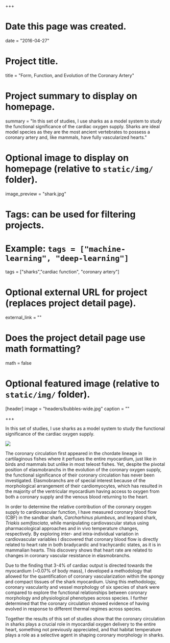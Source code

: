 +++
# Date this page was created.
date = "2016-04-27"

# Project title.
title = "Form, Function, and Evolution of the Coronary Artery"

# Project summary to display on homepage.
summary = "In this set of studies, I use sharks as a model system to study the functional significance of the cardiac oxygen supply. Sharks are ideal model species as they are the most ancient vertebrates to possess a coronary artery and, like mammals, have fully vascularized hearts."

# Optional image to display on homepage (relative to `static/img/` folder).
image_preview = "shark.jpg"

# Tags: can be used for filtering projects.
# Example: `tags = ["machine-learning", "deep-learning"]`
tags = ["sharks","cardiac function", "coronary artery"]

# Optional external URL for project (replaces project detail page).
external_link = ""

# Does the project detail page use math formatting?
math = false

# Optional featured image (relative to `static/img/` folder).
[header]
image = "headers/bubbles-wide.jpg"
caption = ""

+++

In this set of studies, I use sharks as a model system to study the functional significance of the cardiac oxygen supply.

![](/img/shark.jpg)

The coronary circulation first appeared in the chordate lineage in cartilaginous fishes where it perfuses the entire myocardium, just like in birds and mammals but unlike in most teleost fishes. Yet, despite the pivotal position of elasmobranchs in the evolution of the coronary oxygen supply, the functional significance of their coronary circulation has never been investigated. Elasmobranchs are of special interest because of the morphological arrangement of their cardiomyocytes, which has resulted in the majority of the ventricular myocardium having access to oxygen from both a coronary supply and the venous blood returning to the heart.

In order to determine the relative contribution of the coronary oxygen supply to cardiovascular function, I have measured coronary blood flow (CBF) in the sandbar shark, *Carcharhinus plumbeus*, and leopard shark, *Triakis semifasciata*, while manipulating cardiovascular status using pharmacological approaches and in vivo temperature changes, respectively. By exploring inter- and intra-individual variation in cardiovascular variables I discovered that coronary blood flow is directly related to heart rate in both bradycardic and trachycardic states, as it is in mammalian hearts. This discovery shows that heart rate are related to changes in coronary vascular resistance in elasmobranchs.

Due to the finding that 3-4% of cardiac output is directed towards the myocardium (~0.07% of body mass), I developed a methodology that allowed for the quantification of coronary vascularization within the spongy and compact tissues of the shark myocardium. Using this methodology, coronary vascularity and vessel morphology of six species of shark were compared to explore the functional relationships between coronary morphology and physiological phenotypes across species. I further determined that the coronary circulation showed evidence of having evolved in response to different thermal regimes across species.

Together the results of this set of studies show that the coronary circulation in sharks plays a crucial role in myocardial oxygen delivery to the entire heart, something not previously appreciated, and that habitat temperature plays a role as a selective agent in shaping coronary morphology in sharks.
